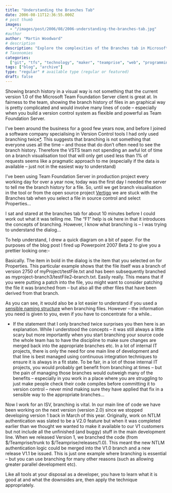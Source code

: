 ```yaml
---
title: "Understanding the Branches Tab"
date: 2006-08-11T12:36:55.000Z
# post thumb
images:
  - "/images/post/2006/08/2006-understanding-the-branches-tab.jpg"
#author
author: "Martin Woodward"
# description
description: "Explore the complexities of the Branches tab in Microsoft Team Foundation Server and learn to navigate its visual representation of branch history."
# Taxonomies
categories:
  ["git", "tfs", "technology", "maker", "teamprise", "web", "programming"]
tags: ["blog", "archive"]
type: "regular" # available type (regular or featured)
draft: false
---
```


Showing branch history in a visual way is not something that the current version 1.0 of the Microsoft Team Foundation Server client is great at. In fairness to the team, showing the branch history of files in an graphical way is pretty complicated and would involve many lines of code – especially when you build a version control system as flexible and powerful as Team Foundation Server.

I’ve been around the business for a good few years now, and before I joined a software company specialising in Version Control tools I had only used branching twice[\*](#only_twice). This suggests that branching is not something that everyone uses all the time – and those that do don’t often need to see the branch history. Therefore the VSTS team not spending an awful lot of time on a branch visualisation tool that will only get used less than 1% of requests seems like a pragmatic approach to me (especially if the data is available – just not in the easiest way to understand)

I’ve been using Team Foundation Server in production project every working day for over a year now, today was the first day I needed the server to tell me the branch history for a file. So, until we get branch visualisation in the tool or from the open source project [Vertigo](http://www.codeplex.com/Wiki/View.aspx?ProjectName=TFSVTreeBrowse) we are stuck with the Branches tab when you select a file in source control and select Properties…

[](http://www.woodwardweb.com/blog/branches_tab.png)[](http://www.woodwardweb.com/blog/branches.png)

I sat and stared at the branches tab for about 10 minutes before I could work out what it was telling me. The “F1” help is ok here in that it introduces the concepts of branching. However, I know what branching is – I was trying to understand the dialog…

To help understand, I drew a quick diagram on a bit of paper. For the purposes of the blog post I fired up Powerpoint 2007 Beta 2 to give you a prettier looking one:-

[](http://www.woodwardweb.com/blog/branch_diagram.png)

Basically. The item in bold in the dialog is the item that you selected on for Properties. This particular example shows that the file itself was a branch of version 2750 of myProject/testFile.txt and has been subsequently branched as myproject-branch3/testFile2–branch.txt. Easily really. This means that if you were putting a patch into the file, you might want to consider patching the file it was branched from – but also all the other files that have been derived from that branch.

As you can see, it would also be a lot easier to understand if you used a [sensible naming structure](http://www.woodwardweb.com/vsts/000224.html) when branching files. However – the information you need is given to you, even if you have to concentrate for a while..

- If the statement that I only branched twice surprises you then here is an explanation. While I understood the concepts – it was still always a little scary but more importantly when you start branching your source code the whole team has to have the discipline to make sure changes are merged back into the appropriate branches etc. In a lot of internal IT projects, there is only the need for one main line of development and that line is best managed using continuous integration techniques to ensure it is always in a fit state. To be fair, in a lot of those internal IT projects, you would probably get benefit from branching at times – but the pain of managing those branches would outweigh many of the benefits – especially in you work in a place where you are struggling to just make people check their code compiles before committing it to version control – never mind making sure they have applied that fix in a sensible way to the appropriate branches…

Now I work for an ISV, branching is vital. In our main line of code we have been working on the next version (version 2.0) since we stopped developing version 1 back in March of this year. Originally, work on NTLM authentication was slated to be a V2.0 feature but when it was completed earlier than we thought we wanted to make it available to our V1 customers but not include all the unfinished (and buggy) stuff in the main development line. When we released Version 1, we branched the code (from $/Teamprise/trunk to $/Teamprise/releases/1.0). This meant the new NTLM authentication logic could be merged into the V1.0 branch and a new release V1.1 be issued. This is just one example where branching is essential – but you can use branching for many other reasons (such as allowing greater parallel development etc).

Like all tools at your disposal as a developer, you have to learn what it is good at and what the downsides are, then apply the technique appropriately.
